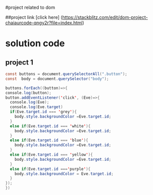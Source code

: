 #project related to dom 

##project link
[click here]
(https://stackblitz.com/edit/dom-project-chaiaurcode-qngy2r?file=index.html)

# solution code

## project 1

``` java script
const buttons = document.querySelectorAll(".button");
const  body = document.querySelector("body");

buttons.forEach((button)=>{
console.log(button);
button.addEventListener('click', (Eve)=>{
  console.log(Eve);
  console.log(Eve.target)
  if(Eve.target.id === 'grey'){
    body.style.backgroundColor =Eve.target.id;
  }
  else if(Eve.target.id === 'white'){
    body.style.backgroundColor =Eve.target.id;
  }
  else if(Eve.target.id === 'blue'){
    body.style.backgroundColor =Eve.target.id;
  }
  else if(Eve.target.id === 'yellow'){
    body.style.backgroundColor =Eve.target.id;
  }
  else if(Eve.target.id ==='purple'){
    body.style.backgroundColor = Eve.target.id;
  }
});
})
```
